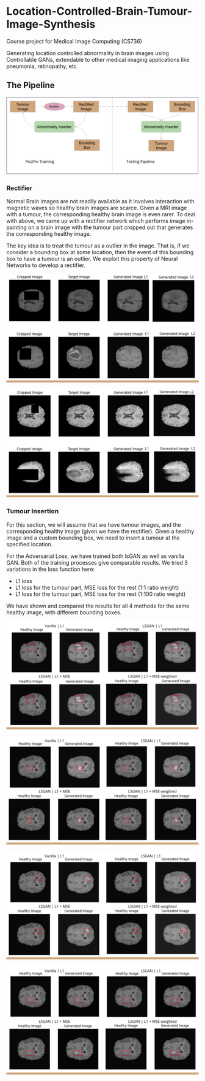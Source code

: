 # Location-Controlled-Brain-Tumour-Image-Synthesis
Course project for Medical Image Computing (CS736)

Generating location controlled abnormality in brain images using Controllable GANs,
extendable to other medical imaging applications like pneumonia, retinopathy, etc

## The Pipeline

![](https://github.com/nirajmahajan/Location-Controlled-Brain-Tumour-Image-Synthesis/blob/master/images/pipeline.png)

### Rectifier

Normal Brain images are not readily available as it involves interaction with magnetic waves so healthy brain images are scarce. Given a MRI image with a tumour, the corresponding healthy brain image is even rarer.
To deal with above, we came up with a rectifier network which performs image in-painting on a brain image with the tumour part cropped out that generates the corresponding healthy image.

The key idea is to treat the tumour as a outlier in the image. That is, if we consider a bounding box at some location, then the event of this bounding box to have a tumour is an outlier. We exploit this property of Neural Networks to develop a rectifier. 

![](https://github.com/nirajmahajan/Location-Controlled-Brain-Tumour-Image-Synthesis/blob/master/images/rectifier1.png)

![](https://github.com/nirajmahajan/Location-Controlled-Brain-Tumour-Image-Synthesis/blob/master/images/rectifier2.png)

### Tumour Insertion

For this section, we will assume that we have tumour images, and the corresponding healthy image (given we have the rectifier). Given a healthy image and a custom bounding box, we need to insert a tumour at the specified location.

For the Adversarial Loss, we have trained both lsGAN as well as vanilla GAN. Both of the training processes give comparable results. We tried 3 variations in the loss function here:

- L1 loss
- L1 loss for the tumour part, MSE loss for the rest (1:1 ratio weight)
- L1 loss for the tumour part, MSE loss for the rest (1:100 ratio weight)

We have shown and compared the results for all 4 methods for the same healthy image, with different bounding boxes.

![](https://github.com/nirajmahajan/Location-Controlled-Brain-Tumour-Image-Synthesis/blob/master/images/tumour1.png)

![](https://github.com/nirajmahajan/Location-Controlled-Brain-Tumour-Image-Synthesis/blob/master/images/tumour2.png)

![](https://github.com/nirajmahajan/Location-Controlled-Brain-Tumour-Image-Synthesis/blob/master/images/tumour3.png)

![](https://github.com/nirajmahajan/Location-Controlled-Brain-Tumour-Image-Synthesis/blob/master/images/tumour4.png)



